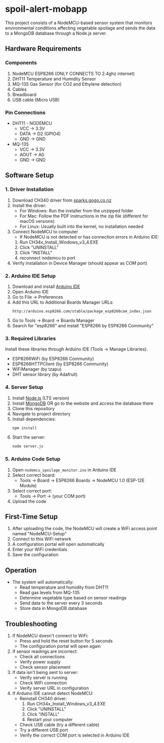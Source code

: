 # spoil-alert-mobapp

This project consists of a NodeMCU-based sensor system that monitors environmental conditions affecting vegetable spoilage and sends the data to a MongoDB database through a Node.js server.

## Hardware Requirements

### Components
1. NodeMCU ESP8266 (ONLY CONNECTS TO 2.4ghz internet)
2. DHT11 Temperature and Humidity Sensor
3. MQ-135 Gas Sensor (for CO2 and Ethylene detection)
4. Cables
5. Breadboard
6. USB cable (Micro USB)

### Pin Connections
- DHT11 - NODEMCU
  - VCC → 3.3V
  - DATA → D2 (GPIO4)
  - GND → GND
- MQ-135
  - VCC → 3.3V
  - AOUT → A0
  - GND → GND

## Software Setup

### 1. Driver Installation
1. Download CH340 driver from [sparks.gogo.co.nz](https://sparks.gogo.co.nz/ch340.html)
2. Install the driver:
   - For Windows: Run the installer from the unzipped folder
   - For Mac: Follow the PDF instructions in the zip file (different for macOS versions)
   - For Linux: Usually built into the kernel, no installation needed
3. Connect NodeMCU to computer
    - If NodeMCU is not detected or has connection errors in Arduino IDE:
     1. Run CH34x_Install_Windows_v3_4.EXE
     2. Click "UNINSTALL"
     3. Click "INSTALL"
     4. reconnect nodemcu to port
4. Verify installation in Device Manager (should appear as COM port)

### 2. Arduino IDE Setup
1. Download and install [Arduino IDE](https://www.arduino.cc/en/software)
2. Open Arduino IDE
3. Go to File → Preferences
4. Add this URL to Additional Boards Manager URLs:
   ```
   http://arduino.esp8266.com/stable/package_esp8266com_index.json
   ```
5. Go to Tools → Board → Boards Manager
6. Search for "esp8266" and install "ESP8266 by ESP8266 Community"

### 3. Required Libraries
Install these libraries through Arduino IDE (Tools → Manage Libraries):
- ESP8266WiFi (by ESP8266 Community)
- ESP8266HTTPClient (by ESP8266 Community)
- WiFiManager (by tzapu)
- DHT sensor library (by Adafruit)

### 4. Server Setup
1. Install [Node.js](https://nodejs.org/) (LTS version)
2. Install [MongoDB](https://www.mongodb.com/try/download/community) OR go to the website and access the database there
3. Clone this repository
4. Navigate to project directory
5. Install dependencies:
   ```bash
   npm install
   ```
6. Start the server:
   ```bash
   node server.js
   ```

### 5. Arduino Code Setup
1. Open `nodemcu_spoilage_monitor.ino` in Arduino IDE
2. Select correct board:
   - Tools → Board → ESP8266 Boards → NodeMCU 1.0 (ESP-12E Module)
3. Select correct port:
   - Tools → Port → (your COM port)
4. Upload the code

## First-Time Setup
1. After uploading the code, the NodeMCU will create a WiFi access point named "NodeMCU-Setup"
2. Connect to this WiFi network
3. A configuration portal will open automatically
4. Enter your WiFi credentials
6. Save the configuration

## Operation
- The system will automatically:
  - Read temperature and humidity from DHT11
  - Read gas levels from MQ-135
  - Determine vegetable type based on sensor readings
  - Send data to the server every 3 seconds
  - Store data in MongoDB database

## Troubleshooting
1. If NodeMCU doesn't connect to WiFi:
   - Press and hold the reset button for 5 seconds
   - The configuration portal will open again
2. If sensor readings are incorrect:
   - Check all connections
   - Verify power supply
   - Check sensor placement
3. If data isn't being sent to server:
   - Verify server is running
   - Check WiFi connection
   - Verify server URL in configuration
4. If Arduino IDE cannot detect NodeMCU:
   - Reinstall CH340 driver:
     1. Run CH34x_Install_Windows_v3_4.EXE
     2. Click "UNINSTALL"
     3. Click "INSTALL"
     4. Restart your computer
   - Check USB cable (try a different cable)
   - Try a different USB port
   - Verify the correct COM port is selected in Arduino IDE
